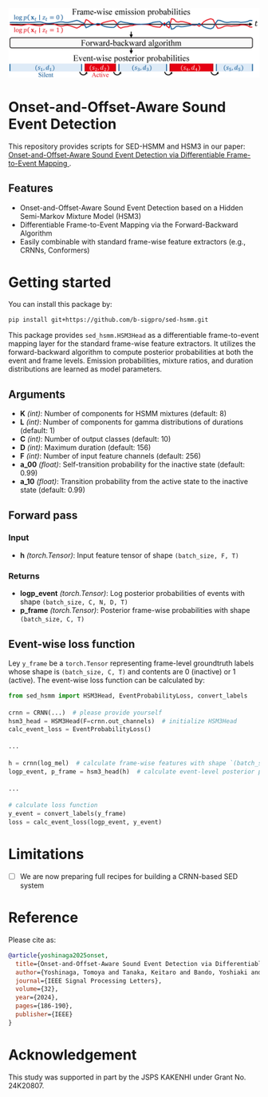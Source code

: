 <div align="center"><img src="https://raw.githubusercontent.com/b-sigpro/sed-hsmm/main/docs/image/overview.png" width="600"/></div>

# Onset-and-Offset-Aware Sound Event Detection
This repository provides scripts for SED-HSMM and HSM3 in our paper: [Onset-and-Offset-Aware Sound Event Detection via Differentiable Frame-to-Event Mapping
](https://ieeexplore.ieee.org/document/10771642/).

## Features
- Onset-and-Offset-Aware Sound Event Detection based on a Hidden Semi-Markov Mixture Model (HSM3)
- Differentiable Frame-to-Event Mapping via the Forward-Backward Algorithm
- Easily combinable with standard frame-wise feature extractors (e.g., CRNNs, Conformers)


# Getting started
You can install this package by:
```bash
pip install git+https://github.com/b-sigpro/sed-hsmm.git
```

This package provides `sed_hsmm.HSM3Head` as a differentiable frame-to-event mapping layer for the standard frame-wise feature extractors.
It utilizes the forward-backward algorithm to compute posterior probabilities at both the event and frame levels.
Emission probabilities, mixture ratios, and duration distributions are learned as model parameters.


## Arguments
- **K** *(int)*: Number of components for HSMM mixtures (default: 8)
- **L** *(int)*: Number of components for gamma distributions of durations (default: 1)
- **C** *(int)*: Number of output classes (default: 10)
- **D** *(int)*: Maximum duration (default: 156)
- **F** *(int)*: Number of input feature channels (default: 256)
- **a_00** *(float)*: Self-transition probability for the inactive state (default: 0.99)
- **a_10** *(float)*: Transition probability from the active state to the inactive state (default: 0.99)

## Forward pass

### Input
- **h** *(torch.Tensor)*: Input feature tensor of shape `(batch_size, F, T)`

### Returns
- **logp_event** *(torch.Tensor)*: Log posterior probabilities of events with shape `(batch_size, C, N, D, T)`
- **p_frame** *(torch.Tensor)*: Posterior frame-wise probabilities with shape `(batch_size, C, T)`

## Event-wise  loss function
Ley `y_frame` be a `torch.Tensor` representing frame-level groundtruth labels whose shape is `(batch_size, C, T)` and contents are 0 (inactive) or 1 (active).
The event-wise loss function can be calculated by:
```python
from sed_hsmm import HSM3Head, EventProbabilityLoss, convert_labels

crnn = CRNN(...)  # please provide yourself
hsm3_head = HSM3Head(F=crnn.out_channels)  # initialize HSM3Head
calc_event_loss = EventProbabilityLoss()

...

h = crnn(log_mel)  # calculate frame-wise features with shape `(batch_size, F, sequence_length)`
logp_event, p_frame = hsm3_head(h)  # calculate event-level posterior probabilities

...

# calculate loss function
y_event = convert_labels(y_frame)
loss = calc_event_loss(logp_event, y_event)
```

# Limitations
- [ ] We are now preparing full recipes for building a CRNN-based SED system 

# Reference
Please cite as:
```bibtex
@article{yoshinaga2025onset,
  title={Onset-and-Offset-Aware Sound Event Detection via Differentiable Frame-to-Event Mapping}, 
  author={Yoshinaga, Tomoya and Tanaka, Keitaro and Bando, Yoshiaki and Imoto, Keisuke and Morishima, Shigeo},
  journal={IEEE Signal Processing Letters}, 
  volume={32},
  year={2024},
  pages={186-190},
  publisher={IEEE}
}
```

# Acknowledgement
This study was supported in part by the JSPS KAKENHI under Grant No. 24K20807.
